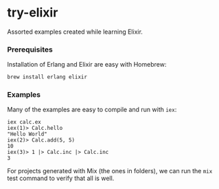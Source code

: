 # try-elixir

Assorted examples created while learning Elixir.

### Prerequisites

Installation of Erlang and Elixir are easy with Homebrew:

```bash
brew install erlang elixir
```

### Examples

Many of the examples are easy to compile and run with `iex`:

```
iex calc.ex
iex(1)> Calc.hello
"Hello World"
iex(2)> Calc.add(5, 5)
10
iex(3)> 1 |> Calc.inc |> Calc.inc
3
```

For projects generated with Mix (the ones in folders), we can run the
`mix` test command to verify that all is well.

